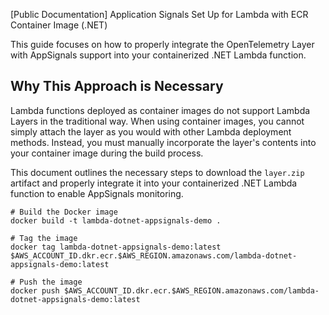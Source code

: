 [Public Documentation] Application Signals Set Up for Lambda with ECR Container Image (.NET)

This guide focuses on how to properly integrate the OpenTelemetry Layer with AppSignals support into your containerized .NET Lambda function.

## Why This Approach is Necessary

Lambda functions deployed as container images do not support Lambda Layers in the traditional way. When using container images, you cannot simply attach the layer as you would with other Lambda deployment methods. Instead, you must manually incorporate the layer's contents into your container image during the build process.

This document outlines the necessary steps to download the `layer.zip` artifact and properly integrate it into your containerized .NET Lambda function to enable AppSignals monitoring.

```console
# Build the Docker image
docker build -t lambda-dotnet-appsignals-demo .

# Tag the image
docker tag lambda-dotnet-appsignals-demo:latest $AWS_ACCOUNT_ID.dkr.ecr.$AWS_REGION.amazonaws.com/lambda-dotnet-appsignals-demo:latest

# Push the image
docker push $AWS_ACCOUNT_ID.dkr.ecr.$AWS_REGION.amazonaws.com/lambda-dotnet-appsignals-demo:latest
```

